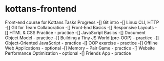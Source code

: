 # kottans-frontend
Front-end course for Kottans
Tasks Progress
-[] Git intro
-[] Linux CLI, HTTP
-[] Git for Team Collaboration
-[] Front-End Basics
-[] Responsive Layouts
-[] HTML & CSS Practice - practice
-[] JavaScript Basics
-[] Document Object Model - practice
-[] Building a Tiny JS World (pre-OOP) - practice
-[] Object-Oriented JavaScript - practice
-[] OOP exercise - practice
-[] Offline Web Applications - optional
-[] Memory – Pair Game - practice
-[] Website Performance Optimization - optional
-[] Friends App - practice
